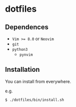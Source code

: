 # dotfiles

## Dependences

- `Vim >= 8.0` or `Neovim`
- `git`
- `python3`
  - `pynvim`

## Installation

You can install from everywhere.

e.g.

```bash
$ ./dotfiles/bin/install.sh
```
